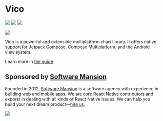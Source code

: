 # Vico

![](https://img.shields.io/maven-central/v/com.patrykandpatrick.vico/core)
![](https://img.shields.io/github/actions/workflow/status/patrykandpatrick/vico/build.yml?branch=master)
![](https://kotlin-version.aws.icerock.dev/kotlin-version?group=com.patrykandpatrick.vico&name=core)

![](https://patrykandpatrick.com/vico/images/cover.png)

Vico is a powerful and extensible multiplatform chart library. It offers native support for Jetpack
Compose, Compose Multiplatform, and the Android view system.

Learn more in [the guide](https://guide.vico.patrykandpatrick.com).

## Sponsored by [Software Mansion](https://swmansion.com)

Founded in 2012, [Software Mansion](https://swmansion.com) is a software agency with experience in
building web and mobile apps. We are core React Native contributors and experts in dealing with all
kinds of React Native issues. We can help you build your next dream
product—[hire us](https://swmansion.com/contact/projects?utm_source=vico&utm_medium=readme).

[![](https://logo.swmansion.com/logo?color=white&variant=desktop&width=152&tag=vico-github)](https://swmansion.com)
